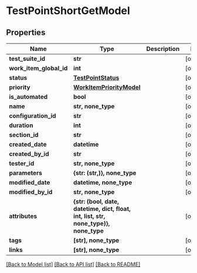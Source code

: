 # TestPointShortGetModel


## Properties
Name | Type | Description | Notes
------------ | ------------- | ------------- | -------------
**test_suite_id** | **str** |  | [optional] 
**work_item_global_id** | **int** |  | [optional] 
**status** | [**TestPointStatus**](TestPointStatus.md) |  | [optional] 
**priority** | [**WorkItemPriorityModel**](WorkItemPriorityModel.md) |  | [optional] 
**is_automated** | **bool** |  | [optional] 
**name** | **str, none_type** |  | [optional] 
**configuration_id** | **str** |  | [optional] 
**duration** | **int** |  | [optional] 
**section_id** | **str** |  | [optional] 
**created_date** | **datetime** |  | [optional] 
**created_by_id** | **str** |  | [optional] 
**tester_id** | **str, none_type** |  | [optional] 
**parameters** | **{str: (str,)}, none_type** |  | [optional] 
**modified_date** | **datetime, none_type** |  | [optional] 
**modified_by_id** | **str, none_type** |  | [optional] 
**attributes** | **{str: (bool, date, datetime, dict, float, int, list, str, none_type)}, none_type** |  | [optional] 
**tags** | **[str], none_type** |  | [optional] 
**links** | **[str], none_type** |  | [optional] 

[[Back to Model list]](../README.md#documentation-for-models) [[Back to API list]](../README.md#documentation-for-api-endpoints) [[Back to README]](../README.md)


